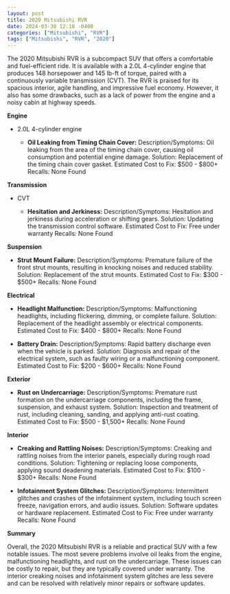 ```yaml
---
layout: post
title: 2020 Mitsubishi RVR
date: 2024-03-30 12:10 -0400
categories: ["Mitsubishi", "RVR"]
tags: ["Mitsubishi", "RVR", "2020"]
---
```

The 2020 Mitsubishi RVR is a subcompact SUV that offers a comfortable and fuel-efficient ride. It is available with a 2.0L 4-cylinder engine that produces 148 horsepower and 145 lb-ft of torque, paired with a continuously variable transmission (CVT). The RVR is praised for its spacious interior, agile handling, and impressive fuel economy. However, it also has some drawbacks, such as a lack of power from the engine and a noisy cabin at highway speeds.

**Engine**

* 2.0L 4-cylinder engine

    * **Oil Leaking from Timing Chain Cover:**
    Description/Symptoms: Oil leaking from the area of the timing chain cover, causing oil consumption and potential engine damage.
    Solution: Replacement of the timing chain cover gasket.
    Estimated Cost to Fix: $500 - $800+
    Recalls: None Found

**Transmission**

* CVT

    * **Hesitation and Jerkiness:**
    Description/Symptoms: Hesitation and jerkiness during acceleration or shifting gears.
    Solution: Updating the transmission control software.
    Estimated Cost to Fix: Free under warranty
    Recalls: None Found

**Suspension**

* **Strut Mount Failure:**
Description/Symptoms: Premature failure of the front strut mounts, resulting in knocking noises and reduced stability.
Solution: Replacement of the strut mounts.
Estimated Cost to Fix: $300 - $500+
Recalls: None Found

**Electrical**

* **Headlight Malfunction:**
Description/Symptoms: Malfunctioning headlights, including flickering, dimming, or complete failure.
Solution: Replacement of the headlight assembly or electrical components.
Estimated Cost to Fix: $400 - $800+
Recalls: None Found

* **Battery Drain:**
Description/Symptoms: Rapid battery discharge even when the vehicle is parked.
Solution: Diagnosis and repair of the electrical system, such as faulty wiring or a malfunctioning component.
Estimated Cost to Fix: $200 - $600+
Recalls: None Found

**Exterior**

* **Rust on Undercarriage:**
Description/Symptoms: Premature rust formation on the undercarriage components, including the frame, suspension, and exhaust system.
Solution: Inspection and treatment of rust, including cleaning, sanding, and applying anti-rust coating.
Estimated Cost to Fix: $500 - $1,500+
Recalls: None Found

**Interior**

* **Creaking and Rattling Noises:**
Description/Symptoms: Creaking and rattling noises from the interior panels, especially during rough road conditions.
Solution: Tightening or replacing loose components, applying sound deadening materials.
Estimated Cost to Fix: $100 - $300+
Recalls: None Found

* **Infotainment System Glitches:**
Description/Symptoms: Intermittent glitches and crashes of the infotainment system, including touch screen freeze, navigation errors, and audio issues.
Solution: Software updates or hardware replacement.
Estimated Cost to Fix: Free under warranty
Recalls: None Found

**Summary**

Overall, the 2020 Mitsubishi RVR is a reliable and practical SUV with a few notable issues. The most severe problems involve oil leaks from the engine, malfunctioning headlights, and rust on the undercarriage. These issues can be costly to repair, but they are typically covered under warranty. The interior creaking noises and infotainment system glitches are less severe and can be resolved with relatively minor repairs or software updates.
